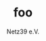 ---
layout: event
title: "foo"
author: "Netz39 e.V." 
event:
  start: 2025-03-30 00:00:00 
  end:   2025-03-30 01:00:00 
  organizer: "Netz39 Team <kontakt@netz39.de>" 
  location: "Leibnizstr. 18, 39104 Magdeburg"
---